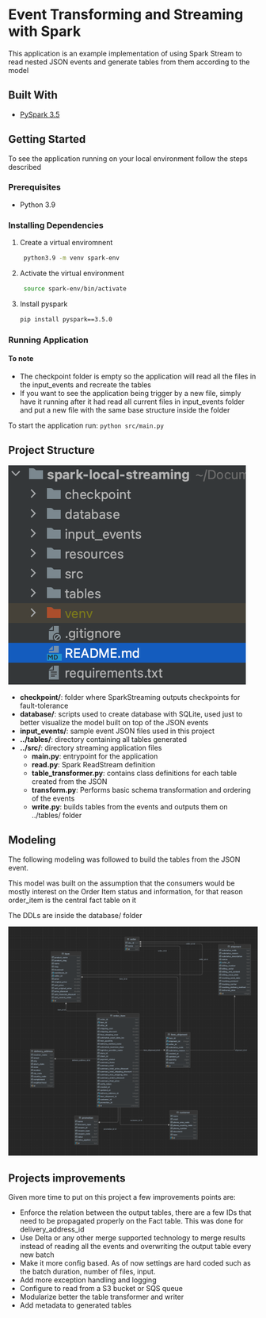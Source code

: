 # Event Transforming and Streaming with Spark

This application is an example implementation of using Spark Stream to read nested JSON events and generate tables from them 
according to the model


## Built With

* [PySpark 3.5](https://spark.apache.org/docs/latest/api/python/index.html)


## Getting Started

To see the application running on your local environment follow the steps described

### Prerequisites

* Python 3.9

### Installing Dependencies

1. Create a virtual enviromnent
    ```sh
     python3.9 -m venv spark-env
    ```
2. Activate the virtual environment
    ```sh
     source spark-env/bin/activate
    ```
3. Install pyspark
    ```sh
    pip install pyspark==3.5.0
    ```
   
### Running Application

#### To note
 - The checkpoint folder is empty so the application will read all the files in the input_events and recreate the tables
 - If you want to see the application being trigger by a new file, simply have it running after it had read all current 
files in input_events folder and put a new file with the same base structure inside the folder

To start the application run:
    ```
    python src/main.py
    ```

## Project Structure
![folder_structure.png](resources/folder_structure.png)

- **checkpoint/**: folder where SparkStreaming outputs checkpoints for fault-tolerance
- **database/**: scripts used to create database with SQLite, used just to better visualize the model built on top of the JSON events
- **input_events/**: sample event JSON files used in this project
- **../tables/**: directory containing all tables generated
- **../src/**: directory streaming application files
  - **main.py**: entrypoint for the application
  - **read.py**: Spark ReadStream definition
  - **table_transformer.py**: contains class definitions for each table created from the JSON
  - **transform.py**: Performs basic schema transformation and ordering of the events
  - **write.py**: builds tables from the events and outputs them on ../tables/ folder

## Modeling
The following modeling was followed to build the tables from the JSON event.

This model was built on the assumption that the consumers would be mostly interest on the Order Item status and information, for that reason
order_item is the central fact table on it

The DDLs are inside the database/ folder

![model.png](resources/model.png)

## Projects improvements

Given more time to put on this project a few improvements points are:
- Enforce the relation between the output tables, there are a few IDs that need to be propagated properly on the Fact table. This was done for delivery_address_id
- Use Delta or any other merge supported technology to merge results instead of reading all the events and overwriting the output table every new batch
- Make it more config based. As of now settings are hard coded such as the batch duration, number of files, input.
- Add more exception handling and logging
- Configure to read from a S3 bucket or SQS queue
- Modularize better the table transformer and writer
- Add metadata to generated tables